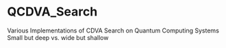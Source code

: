 # QCDVA_Search
Various Implementations of CDVA Search on Quantum Computing Systems
Small but deep vs. wide but shallow
